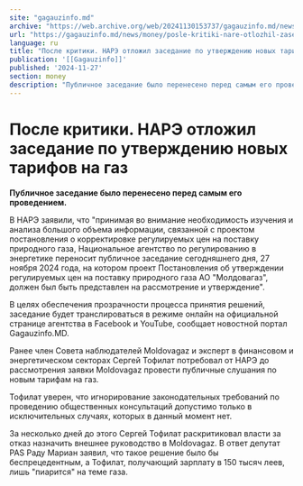 ```yaml
---
site: "gagauzinfo.md"
archive: "https://web.archive.org/web/20241130153737/gagauzinfo.md/news/money/posle-kritiki-nare-otlozhil-zasedanie-po-utverzhdeniyu-novih-tarifov-na-gaz"
url: "https://gagauzinfo.md/news/money/posle-kritiki-nare-otlozhil-zasedanie-po-utverzhdeniyu-novih-tarifov-na-gaz"
language: ru
title: "После критики. НАРЭ отложил заседание по утверждению новых тарифов на газ"
publication: '[[Gagauzinfo]]'
published: '2024-11-27'
section: money
description: "Публичное заседание было перенесено перед самым его проведением."
---
```


# После критики. НАРЭ отложил заседание по утверждению новых тарифов на газ

**Публичное заседание было перенесено перед самым его проведением.**

В НАРЭ заявили, что "принимая во внимание необходимость изучения и анализа большого объема информации, связанной с проектом постановления о корректировке регулируемых цен на поставку природного газа, Национальное агентство по регулированию в энергетике переносит публичное заседание сегодняшнего дня, 27 ноября 2024 года, на котором проект Постановления об утверждении регулируемых цен на поставку природного газа АО "Молдовагаз", должен был быть представлен на рассмотрение и утверждение".

В целях обеспечения прозрачности процесса принятия решений, заседание будет транслироваться в режиме онлайн на официальной странице агентства в Facebook и YouTube, сообщает новостной портал Gagauzinfo.MD.

Ранее член Совета наблюдателей Moldovagaz и эксперт в финансовом и энергетическом секторах Сергей Тофилат потребовал от НАРЭ до рассмотрения заявки Moldovagaz провести публичные слушания по новым тарифам на газ.

Тофилат уверен, что игнорирование законодательных требований по проведению общественных консультаций допустимо только в исключительных случаях, которых в данный момент нет.

За несколько дней до этого Сергей Тофилат раскритиковал власти за отказ назначить внешнее руководство в Moldovagaz. В ответ депутат PAS Раду Мариан заявил, что такое решение было бы беспрецедентным, а Тофилат, получающий зарплату в 150 тысяч леев, лишь "пиарится" на теме газа.